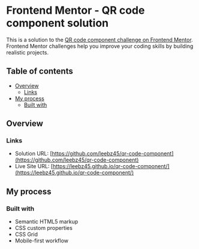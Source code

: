 # Frontend Mentor - QR code component solution

This is a solution to the [QR code component challenge on Frontend Mentor](https://www.frontendmentor.io/challenges/qr-code-component-iux_sIO_H). Frontend Mentor challenges help you improve your coding skills by building realistic projects. 

## Table of contents

- [Overview](#overview)
  - [Links](#links)
- [My process](#my-process)
  - [Built with](#built-with)

## Overview

### Links

- Solution URL: [https://github.com/leebz45/qr-code-component](https://github.com/leebz45/qr-code-component)
- Live Site URL: [https://leebz45.github.io/qr-code-component/](https://leebz45.github.io/qr-code-component/)

## My process

### Built with

- Semantic HTML5 markup
- CSS custom properties
- CSS Grid
- Mobile-first workflow

